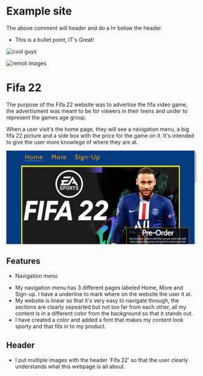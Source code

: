 # Example site
The above comment will header and do a hr below the header.

* This is a bullet point, IT's Great!

![ cool guys](../assets/css/images/content-pic.png)

![remot images](https://th.bing.com/th/id/OIP.Gz4NztlDJpypYVeVoSRiUgHaEK?w=265&h=180&c=7&r=0&o=5&dpr=1.25&pid=1.7)

# Fifa 22

The purpose of the Fifa 22 website was to advertise the fifa video game, the advertisment was meant to be for viewers in their teens and under to represent the games age group. 

When a user visit's the home page, they will see a navigation menu, a big fifa 22 picture and a side box with the price for the game on it. It's intended to give the user more knowlege of where they are at. 

![Home Page](assets/css/images/home-page.PNG)

## Features 

* Navigation menu
+ My navigation menu has 3 different pages labeled Home, More and Sign-up. I have a underline to mark where on the website the user it at. 
+ My website is linear so that it's very easy to navigate through, the sections are clearly sepearted but not too far from each other, all my content is in a different color from the background so that it stands out. 
+ I have created a color and added a font that makes my content look sporty and that fits in to my product. 

## Header

+ I put multiple images with the header 'Fifa 22' so that the user clearly understands what this webpage is all about.  
